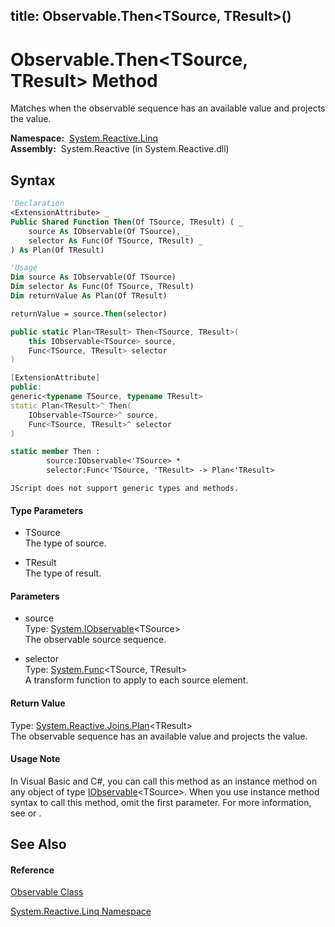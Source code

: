 title: Observable.Then<TSource, TResult>()
---
# Observable.Then\<TSource, TResult\> Method

Matches when the observable sequence has an available value and projects the value.

**Namespace:**  [System.Reactive.Linq](System.Reactive.Linq/System.Reactive.Linq)  
**Assembly:**  System.Reactive (in System.Reactive.dll)

## Syntax

```vb
'Declaration
<ExtensionAttribute> _
Public Shared Function Then(Of TSource, TResult) ( _
    source As IObservable(Of TSource), _
    selector As Func(Of TSource, TResult) _
) As Plan(Of TResult)
```

```vb
'Usage
Dim source As IObservable(Of TSource)
Dim selector As Func(Of TSource, TResult)
Dim returnValue As Plan(Of TResult)

returnValue = source.Then(selector)
```

```csharp
public static Plan<TResult> Then<TSource, TResult>(
    this IObservable<TSource> source,
    Func<TSource, TResult> selector
)
```

```c++
[ExtensionAttribute]
public:
generic<typename TSource, typename TResult>
static Plan<TResult>^ Then(
    IObservable<TSource>^ source, 
    Func<TSource, TResult>^ selector
)
```

```fsharp
static member Then : 
        source:IObservable<'TSource> * 
        selector:Func<'TSource, 'TResult> -> Plan<'TResult> 
```

```jscript
JScript does not support generic types and methods.
```

#### Type Parameters

- TSource  
  The type of source.

- TResult  
  The type of result.

#### Parameters

- source  
  Type: [System.IObservable](https://msdn.microsoft.com/en-us/library/Dd990377)\<TSource\>  
  The observable source sequence.

- selector  
  Type: [System.Func](https://msdn.microsoft.com/en-us/library/Bb549151)\<TSource, TResult\>  
  A transform function to apply to each source element.

#### Return Value

Type: [System.Reactive.Joins.Plan](Plan/Plan(TResult))\<TResult\>  
The observable sequence has an available value and projects the value.

#### Usage Note

In Visual Basic and C\#, you can call this method as an instance method on any object of type [IObservable](https://msdn.microsoft.com/en-us/library/Dd990377)\<TSource\>. When you use instance method syntax to call this method, omit the first parameter. For more information, see [](https://msdn.microsoft.com/en-us/library/Bb384936) or [](https://msdn.microsoft.com/en-us/library/Bb383977).

## See Also

#### Reference

[Observable Class](Observable/Observable)

[System.Reactive.Linq Namespace](System.Reactive.Linq/System.Reactive.Linq)
